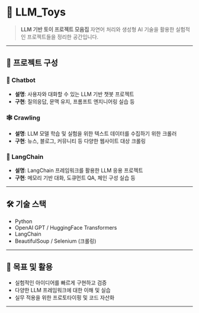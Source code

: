 
# 🤖 LLM_Toys

> **LLM 기반 토이 프로젝트 모음집**
> 자연어 처리와 생성형 AI 기술을 활용한 실험적인 프로젝트들을 정리한 공간입니다.

---

## 📁 프로젝트 구성

### 💬 Chatbot

* **설명**: 사용자와 대화할 수 있는 LLM 기반 챗봇 프로젝트
* **구현**: 질의응답, 문맥 유지, 프롬프트 엔지니어링 실습 등

### 🕸 Crawling

* **설명**: LLM 모델 학습 및 실험을 위한 텍스트 데이터를 수집하기 위한 크롤러
* **구현**: 뉴스, 블로그, 커뮤니티 등 다양한 웹사이트 대상 크롤링

### 🧱 LangChain

* **설명**: LangChain 프레임워크를 활용한 LLM 응용 프로젝트
* **구현**: 메모리 기반 대화, 도큐먼트 QA, 체인 구성 실습 등

---

## 🛠 기술 스택

* Python
* OpenAI GPT / HuggingFace Transformers
* LangChain
* BeautifulSoup / Selenium (크롤링)

---

## 🚀 목표 및 활용

* 실험적인 아이디어를 빠르게 구현하고 검증
* 다양한 LLM 프레임워크에 대한 이해 및 실습
* 실무 적용을 위한 프로토타이핑 및 코드 자산화

---